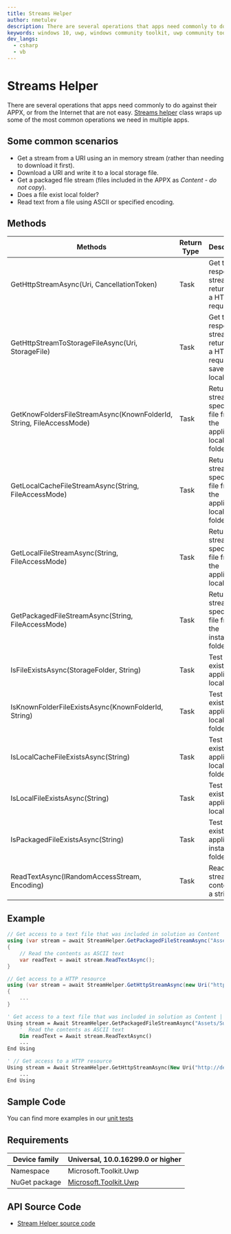 ```yaml
---
title: Streams Helper
author: nmetulev
description: There are several operations that apps need commonly to do against their APPX, or from the Internet that are not easy.  This helper class wraps up some of the most common operations we need in multiple apps.
keywords: windows 10, uwp, windows community toolkit, uwp community toolkit, uwp toolkit, Streams
dev_langs:
  - csharp
  - vb
---
```


# Streams Helper

There are several operations that apps need commonly to do against their APPX, or from the Internet that are not easy.  [Streams helper](/dotnet/api/microsoft.toolkit.uwp.helpers.streamhelper) class wraps up some of the most common operations we need in multiple apps.

## Some common scenarios

* Get a stream from a URI using an in memory stream (rather than needing to download it first).
* Download a URI and write it to a local storage file.
* Get a packaged file stream (files included in the APPX as *Content - do not copy*).
* Does a file exist local folder?
* Read text from a file using ASCII or specified encoding.

## Methods

|                               Methods                                |        Return Type        |                                    Description                                     |
|----------------------------------------------------------------------|---------------------------|------------------------------------------------------------------------------------|
|              GetHttpStreamAsync(Uri, CancellationToken)              | Task<IRandomAccessStream> |               Get the response stream returned by a HTTP get request               |
|          GetHttpStreamToStorageFileAsync(Uri, StorageFile)           |           Task            | Get the response stream returned by a HTTP get request and save it to a local file |
| GetKnowFoldersFileStreamAsync(KnownFolderId, String, FileAccessMode) | Task<IRandomAccessStream> |    Return a stream to a specified file from the application local cache folder     |
|         GetLocalCacheFileStreamAsync(String, FileAccessMode)         | Task<IRandomAccessStream> |    Return a stream to a specified file from the application local cache folder     |
|           GetLocalFileStreamAsync(String, FileAccessMode)            | Task<IRandomAccessStream> |       Return a stream to a specified file from the application local folder        |
|          GetPackagedFileStreamAsync(String, FileAccessMode)          | Task<IRandomAccessStream> |          Return a stream to a specified file from the installation folder          |
|               IsFileExistsAsync(StorageFolder, String)               |        Task<bool>         |               Test if a file exists in the application local folder                |
|         IsKnownFolderFileExistsAsync(KnownFolderId, String)          |        Task<bool>         |            Test if a file exists in the application local cache folder             |
|                 IsLocalCacheFileExistsAsync(String)                  |        Task<bool>         |            Test if a file exists in the application local cache folder             |
|                    IsLocalFileExistsAsync(String)                    |        Task<bool>         |               Test if a file exists in the application local folder                |
|                  IsPackagedFileExistsAsync(String)                   |        Task<bool>         |            Test if a file exists in the application installation folder            |
|             ReadTextAsync(IRandomAccessStream, Encoding)             |       Task<string>        |                          Read stream content as a string                           |

## Example

```csharp
// Get access to a text file that was included in solution as Content | do not copy local
using (var stream = await StreamHelper.GetPackagedFileStreamAsync("Assets/Sub/test.txt"))
{
    // Read the contents as ASCII text
    var readText = await stream.ReadTextAsync();
}

// Get access to a HTTP resource
using (var stream = await StreamHelper.GetHttpStreamAsync(new Uri("http://dev.windows.com")))
{
    ...
}
```
```vb
' Get access to a text file that was included in solution as Content | do not copy local
Using stream = Await StreamHelper.GetPackagedFileStreamAsync("Assets/Sub/test.txt")
    '  Read the contents as ASCII text
    Dim readText = Await stream.ReadTextAsync()
    ...
End Using

' // Get access to a HTTP resource
Using stream = Await StreamHelper.GetHttpStreamAsync(New Uri("http://dev.windows.com"))
    ...
End Using
```

## Sample Code

You can find more examples in our [unit tests](https://github.com/Microsoft/WindowsCommunityToolkit//blob/master/UnitTests/UnitTests.UWP/Helpers/Test_StreamHelper.cs)

## Requirements

| Device family | Universal, 10.0.16299.0 or higher |
| --- | --- |
| Namespace | Microsoft.Toolkit.Uwp |
| NuGet package | [Microsoft.Toolkit.Uwp](https://www.nuget.org/packages/Microsoft.Toolkit.Uwp/) |

## API Source Code

* [Stream Helper source code](https://github.com/Microsoft/WindowsCommunityToolkit//blob/master/Microsoft.Toolkit.Uwp/Helpers/StreamHelper.cs)